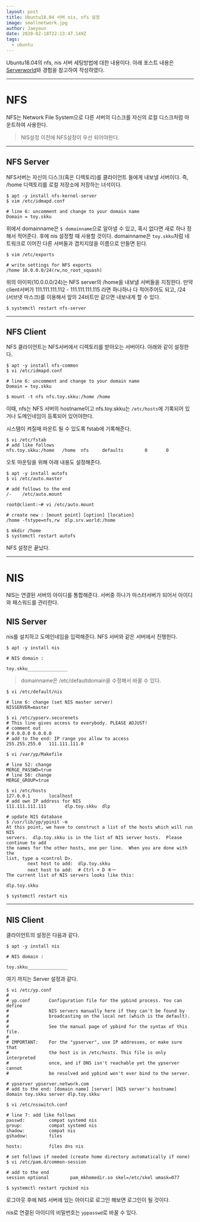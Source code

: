 ```yaml
---
layout: post
title: Ubuntu18.04 서버 nis, nfs 설정
image: smallnetwork.jpg
author: Jaeyoun
date: 2020-02-18T22:13:47.149Z
tags: 
  - ubuntu
---
```


Ubuntu18.04의 nfs, nis 서버 세팅방법에 대한 내용이다.
아래 포스트 내용은 [Serverworld](https://www.server-world.info/)와 경험을 참고하여 작성하였다.

---

# NFS
NFS는 Network File System으로 다른 서버의 디스크를 자신의 로컬 디스크처럼 마운트하여 사용한다.
> NIS설정 이전에 NFS설정이 우선 되어야한다.

---

## NFS Server
NFS서버는 자신의 디스크(혹은 디렉토리)를 클라이언트 들에게 내보낼 서버이다. 즉, /home 디렉토리를 로컬 저장소에 저장하는 녀석이다.

```
$ apt -y install nfs-kernel-server
$ vim /etc/idmapd.conf

# line 6: uncomment and change to your domain name
Domain = toy.skku
```

위에서 domainname은 ```$ domainname```으로 알아낼 수 있고, 혹시 없다면 새로 하나 정해서 적어준다. 후에 nis 설정할 때 사용할 것이다. domainname은 ```toy.skku```처럼 네트워크로 이어진 다른 서버들과 겹치지않을 이름으로 만들면 된다.

```
$ vim /etc/exports

# write settings for NFS exports
/home 10.0.0.0/24(rw,no_root_squash)
```

위의 아이피(10.0.0.0/24)는 NFS server의 /home을 내보낼 서버들을 지칭한다. 만약 client서버가 111.111.111.112 - 111.111.111.115 라면 하나하나 다 적어주어도 되고, /24 (서브넷 마스크)를 이용해서 앞의 24비트만 같으면 내보내게 할 수 있다.


```
$ systemctl restart nfs-server
```

---

## NFS Client
NFS 클라이언트는 NFS서버에서 디렉토리를 받아오는 서버이다. 아래와 같이 설정한다.

```
$ apt -y install nfs-common
$ vi /etc/idmapd.conf

# line 6: uncomment and change to your domain name
Domain = toy.skku

$ mount -t nfs nfs.toy.skku:/home /home
```

이때, nfs는 NFS 서버의 hostname이고 nfs.toy.skku는 ```/etc/hosts```에 기록되어 있거나 도메인네임이 등록되어 있어야한다.

시스템이 켜질때 마운트 될 수 있도록 fstab에 기록해준다.

```
$ vi /etc/fstab
# add like follows
nfs.toy.skku:/home   /home  nfs     defaults        0       0
```

오토 마운팅을 위해 아래 내용도 설정해준다.

```
$ apt -y install autofs
$ vi /etc/auto.master

# add follows to the end
/-    /etc/auto.mount

root@client:~# vi /etc/auto.mount

# create new : [mount point] [option] [location]
/home -fstype=nfs,rw  dlp.srv.world:/home

$ mkdir /home
$ systemctl restart autofs
```

NFS 설정은 끝났다.

---

# NIS
NIS는 연결된 서버의 아이디를 통합해준다. 서버중 하나가 마스터서버가 되어서 아이디와 패스워드를 관리한다.

## NIS Server
nis를 설치하고 도메인네임을 입력해준다. NFS 서버와 같은 서버에서 진행한다.
```
$ apt -y install nis

# NIS domain :

toy.skku_______________
```

> domainname은 /etc/defaultdomain을 수정해서 바꿀 수 있다.

```
$ vi /etc/default/nis

# line 6: change (set NIS master server)
NISSERVER=master

$ vi /etc/ypserv.securenets
# This line gives access to everybody. PLEASE ADJUST!
# comment out
# 0.0.0.0 0.0.0.0
# add to the end: IP range you allow to access
255.255.255.0   111.111.111.0

$ vi /var/yp/Makefile

# line 52: change
MERGE_PASSWD=true
# line 56: change
MERGE_GROUP=true

$ vi /etc/hosts
127.0.0.1       localhost
# add own IP address for NIS
111.111.111.111       dlp.toy.skku  dlp

# update NIS database
$ /usr/lib/yp/ypinit -m
At this point, we have to construct a list of the hosts which will run NIS
servers.  dlp.toy.skku is in the list of NIS server hosts.  Please continue to add
the names for the other hosts, one per line.  When you are done with the
list, type a <control D>.
        next host to add:  dlp.toy.skku
        next host to add:  # Ctrl + D キー
The current list of NIS servers looks like this:

dlp.toy.skku

$ systemctl restart nis
```

---

## NIS Client
클라이언트의 설정은 다음과 같다.

```
$ apt -y install nis

# NIS domain :

toy.skku_______________
```
여기 까지는 Server 설정과 같다.

```
$ vi /etc/yp.conf
#
# yp.conf       Configuration file for the ypbind process. You can define
#               NIS servers manually here if they can't be found by
#               broadcasting on the local net (which is the default).
#
#               See the manual page of ypbind for the syntax of this file.
#
# IMPORTANT:    For the "ypserver", use IP addresses, or make sure that
#               the host is in /etc/hosts. This file is only interpreted
#               once, and if DNS isn't reachable yet the ypserver cannot
#               be resolved and ypbind won't ever bind to the server.

# ypserver ypserver.network.com
# add to the end: [domain name] [server] [NIS server's hostname]
domain toy.skku server dlp.toy.skku

$ vi /etc/nsswitch.conf

# line 7: add like follows
passwd:         compat systemd nis
group:          compat systemd nis
shadow:         compat nis
gshadow:        files

hosts:          files dns nis

# set follows if needed (create home directory automatically if none)
$ vi /etc/pam.d/common-session

# add to the end
session optional        pam_mkhomedir.so skel=/etc/skel umask=077

$ systemctl restart rpcbind nis
```

로그아웃 후에 NIS 서버에 있는 아이디로 로그인 해보면 로그인이 될 것이다.

nis로 연결된 아이디의 비밀번호는 ```yppasswd```로 바꿀 수 있다.